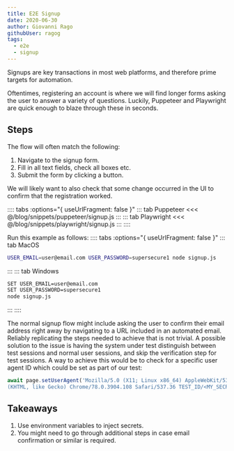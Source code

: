 ```yaml
---
title: E2E Signup
date: 2020-06-30
author: Giovanni Rago
githubUser: ragog
tags: 
  - e2e
  - signup
---
```


Signups are key transactions in most web platforms, and therefore prime targets for automation.

Oftentimes, registering an account is where we will find longer forms asking the user to answer a variety of questions. Luckily, Puppeteer and Playwright are quick enough to blaze through these in seconds.

<!-- more -->

## Steps

The flow will often match the following:

1. Navigate to the signup form.
2. Fill in all text fields, check all boxes etc.
3. Submit the form by clicking a button.

We will likely want to also check that some change occurred in the UI to confirm that the registration worked.

:::: tabs :options="{ useUrlFragment: false }"
::: tab Puppeteer 
<<< @/blog/snippets/puppeteer/signup.js
:::
::: tab Playwright
<<< @/blog/snippets/playwright/signup.js
:::
::::

Run this example as follows:
:::: tabs :options="{ useUrlFragment: false }"
::: tab MacOS
```sh
USER_EMAIL=user@email.com USER_PASSWORD=supersecure1 node signup.js
```
:::
::: tab Windows
```sh
SET USER_EMAIL=user@email.com
SET USER_PASSWORD=supersecure1
node signup.js
```
:::
::::

The normal signup flow might include asking the user to confirm their email address right away by navigating to a URL included in an automated email. Reliably replicating the steps needed to achieve that is not trivial. A possible solution to the issue is having the system under test distinguish between test sessions and normal user sessions, and skip the verification step for test sessions. A way to achieve this would be to check for a specific user agent ID which could be set as part of our test:

```js
await page.setUserAgent('Mozilla/5.0 (X11; Linux x86_64) AppleWebKit/537.36 \
(KHTML, like Gecko) Chrome/78.0.3904.108 Safari/537.36 TEST_ID/<MY_SECRET>');
```

## Takeaways

1. Use environment variables to inject secrets.
2. You might need to go through additional steps in case email confirmation or similar is required.
